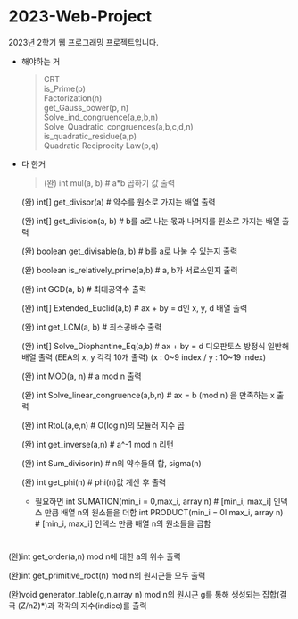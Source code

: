 # 2023-Web-Project
2023년 2학기 웹 프로그래밍 프로젝트입니다.

* 해야하는 거
  > CRT   
  > is_Prime(p)   
  > Factorization(n)   
  > get_Gauss_power(p, n)   
  > Solve_ind_congruence(a,e,b,n)  
  > Solve_Quadratic_congruences(a,b,c,d,n)  
  > is_quadratic_residue(a,p)  
  > Quadratic Reciprocity Law(p,q)  

* 다 한거
  > (완) int mul(a, b) # a*b 곱하기 값 출력
  
  (완) int[] get_divisor(a) # 약수를 원소로 가지는 배열 출력
  
  (완) int[] get_division(a, b) # b를 a로 나눈 몫과 나머지를 원소로 가지는 배열 출력
  
  (완) boolean get_divisable(a, b) # b를 a로 나눌 수 있는지 출력
  
  (완) boolean is_relatively_prime(a,b) # a, b가 서로소인지 출력
  
  (완) int GCD(a, b) # 최대공약수 출력
  
  (완) int[] Extended_Euclid(a,b) # ax + by = d인 x, y, d 배열 출력
  
  (완) int get_LCM(a, b) # 최소공배수 출력
  
  (완) int[] Solve_Diophantine_Eq(a,b) # ax + by = d 디오판토스 방정식 일반해 배열 출력
  (EEA의 x, y 각각 10개 출력)
  (x : 0~9 index / y : 10~19 index)
  
  (완) int MOD(a, n) # a mod n 출력
  
  (완) int Solve_linear_congruence(a,b,n) # ax = b (mod n) 을 만족하는 x 출력
  
  (완) int RtoL(a,e,n) # O(log n)의 모듈러 지수 곱
  
  (완) int get_inverse(a,n) # a^-1 mod n 리턴
  
  (완) int Sum_divisor(n) # n의 약수들의 합, sigma(n)
  
  (완) int get_phi(n) # phi(n)값 계산 후 출력

  * 필요하면
  int SUMATION(min_i = 0,max_i, array n) # [min_i, max_i] 인덱스 만큼 배열 n의 원소들을 더함
  int PRODUCT(min_i = 0l max_i, array n) #    [min_i, max_i] 인덱스 만큼 배열 n의 원소들을 곱함
  #

(완)int get_order(a,n) mod n에 대한 a의 위수 출력 

(완)int get_primitive_root(n) mod n의 원시근들 모두 출력

(완)void generator_table(g,n,array n) mod n의 원시근 g를 통해 생성되는 집합(결국 (Z/nZ)*)과 각각의 지수(indice)를 출력
  
